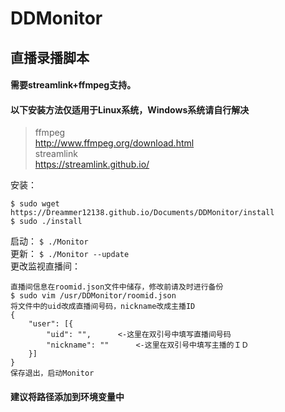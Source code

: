 DDMonitor
==============================
直播录播脚本  
------------------------------

#### 需要streamlink+ffmpeg支持。  
#### 以下安装方法仅适用于Linux系统，Windows系统请自行解决  
> ffmpeg  
> http://www.ffmpeg.org/download.html  
> streamlink  
> https://streamlink.github.io/  

安装：
```
$ sudo wget https://Dreammer12138.github.io/Documents/DDMonitor/install
$ sudo ./install
```

启动：
`$ ./Monitor`  
更新：
`$ ./Monitor --update`  
更改监视直播间：
```
直播间信息在roomid.json文件中储存，修改前请及时进行备份  
$ sudo vim /usr/DDMonitor/roomid.json
将文件中的uid改成直播间号码，nickname改成主播ID  
{
	"user": [{
		"uid": "",		<-这里在双引号中填写直播间号码
		"nickname": ""		<-这里在双引号中填写主播的ＩＤ
	}]
}
保存退出，启动Monitor
```
#### 建议将路径添加到环境变量中
